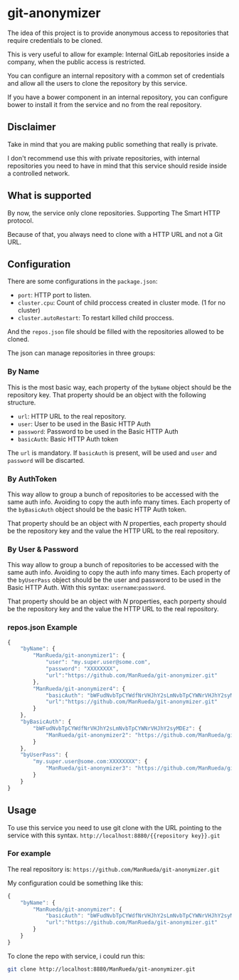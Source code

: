 # git-anonymizer
The idea of this project is to provide anonymous access to repositories that require credentials to be cloned.

This is very useful to allow for example: Internal GitLab repositories inside a company, when the public access is restricted.

You can configure an internal repository with a common set of credentials and allow all the users to clone the repository by this service.

If you have a bower component in an internal repository, you can configure bower to install it from the service and no from the real repository.

## Disclaimer
Take in mind that you are making public something that really is private.

I don't recommend use this with private repositories, with internal repositories you need to have in mind that this service should reside inside a controlled network.

## What is supported

By now, the service only clone repositories. Supporting The Smart HTTP protocol.

Because of that, you always need to clone with a HTTP URL and not a Git URL.

## Configuration
There are some configurations in the ```package.json```:
* ```port```: HTTP port to listen.
* ```cluster.cpu```: Count of child proccess created in cluster mode. (1 for no cluster)
* ```cluster.autoRestart```: To restart killed child proccess.

And the ```repos.json``` file should be filled with the repositories allowed to be cloned.

The json can manage repositories in three groups:

### By Name
This is the most basic way, each property of the ```byName``` object should be the repository key.
That property should be an object with the following structure.

* ```url```: HTTP URL to the real repository.
* ```user```: User  to be used in the Basic HTTP Auth
* ```password```: Password to be used in the Basic HTTP Auth
* ```basicAuth```: Basic HTTP Auth token

The ```url``` is mandatory. If ```basicAuth``` is present, will be used and ```user``` and ```password``` will be discarted.

### By AuthToken
This way allow to group a bunch of repositories to be accessed with the same auth info. Avoiding to copy the auth info many times. Each property of the ```byBasicAuth``` object should be the basic HTTP Auth token.

That property should be an object with *N* properties, each property should be the repository key and the value the HTTP URL to the real repository.

### By User & Password
This way allow to group a bunch of repositories to be accessed with the same auth info. Avoiding to copy the auth info many times. Each property of the ```byUserPass``` object should be the user and password to be used in the Basic HTTP Auth.
With this syntax: ```username```:```password```.

That property should be an object with *N* properties, each porperty should be the repository key and the value the HTTP URL to the real repository.

### repos.json Example
```javascript
{
    "byName": {
        "ManRueda/git-anonymizer1": {
            "user": "my.super.user@some.com",
            "password": "XXXXXXXX",
            "url":"https://github.com/ManRueda/git-anonymizer.git"
        },
        "ManRueda/git-anonymizer4": {
            "basicAuth": "bWFudNvbTpCYWdfNrVHJhY2sLmNvbTpCYWNrVHJhY2syMDEz",
            "url":"https://github.com/ManRueda/git-anonymizer.git"
        }
    },
    "byBasicAuth": {
        "bWFudNvbTpCYWdfNrVHJhY2sLmNvbTpCYWNrVHJhY2syMDEz": {
            "ManRueda/git-anonymizer2": "https://github.com/ManRueda/git-anonymizer.git"
        }
    },
    "byUserPass": {
        "my.super.user@some.com:XXXXXXXX": {
            "ManRueda/git-anonymizer3": "https://github.com/ManRueda/git-anonymizer.git"
        }
    }
}
```

## Usage
To use this service you need to use git clone with the URL pointing to the service with this syntax.
```http://localhost:8880/{{repository key}}.git```

### For example
The real repository is: ```https://github.com/ManRueda/git-anonymizer.git```

My configuration could be something like this:
```javascript
{
    "byName": {
        "ManRueda/git-anonymizer": {
            "basicAuth": "bWFudNvbTpCYWdfNrVHJhY2sLmNvbTpCYWNrVHJhY2syMDEz",
            "url":"https://github.com/ManRueda/git-anonymizer.git"
        }
    }
}
```

To clone the repo with service, i could run this:
```bash
git clone http://localhost:8880/ManRueda/git-anonymizer.git
```